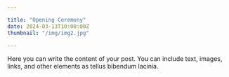 ```yaml
---

title: "Opening Ceremony"
date: 2024-03-13T10:00:00Z
thumbnail: "/img/img2.jpg"

---
```


Here you can write the content of your post. You can include text, images, links, and other elements as     tellus bibendum lacinia.
